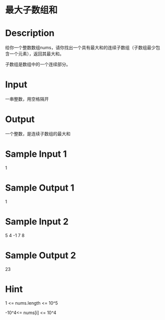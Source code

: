 # 最大子数组和
# Description

给你一个整数数组nums，请你找出一个具有最大和的连续子数组（子数组最少包含一个元素），返回其最大和。

子数组是数组中的一个连续部分。


# Input

一串整数，用空格隔开


# Output

一个整数，是连续子数组的最大和


# Sample Input 1

1
# Sample Output 1

1
# Sample Input 2

5 4 -1 7 8
# Sample Output 2

23
# Hint

1 <= nums.length <= 10^5

-10^4<= nums[i] <= 10^4